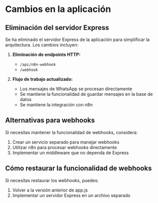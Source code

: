 ﻿# Cambios en la aplicación

## Eliminación del servidor Express

Se ha eliminado el servidor Express de la aplicación para simplificar la arquitectura. Los cambios incluyen:

1. **Eliminación de endpoints HTTP:**
   - `/api/n8n-webhook`
   - `/webhook`

2. **Flujo de trabajo actualizado:**
   - Los mensajes de WhatsApp se procesan directamente
   - Se mantiene la funcionalidad de guardar mensajes en la base de datos
   - Se mantiene la integración con n8n

## Alternativas para webhooks

Si necesitas mantener la funcionalidad de webhooks, considera:

1. Crear un servicio separado para manejar webhooks
2. Utilizar n8n para procesar webhooks directamente
3. Implementar un middleware que no dependa de Express

## Cómo restaurar la funcionalidad de webhooks

Si necesitas restaurar los webhooks, puedes:

1. Volver a la versión anterior de app.js
2. Implementar un servidor Express en un archivo separado
